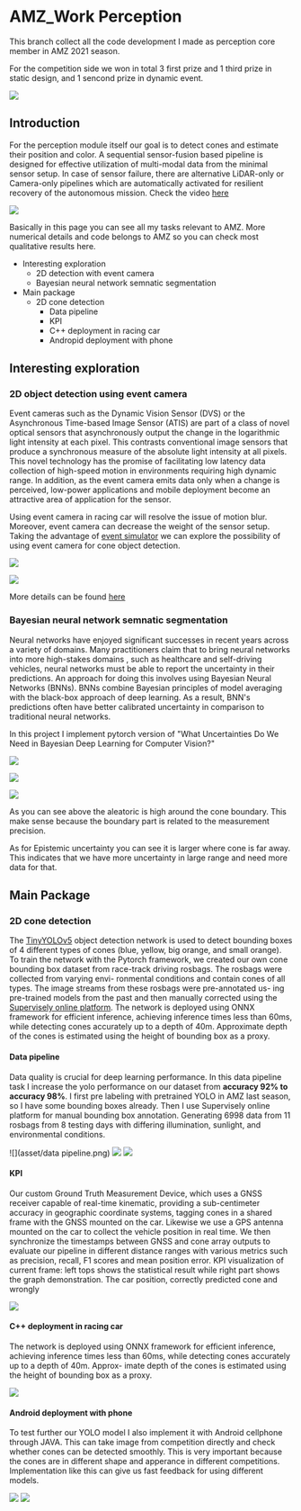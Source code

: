 # AMZ_Work Perception
This branch collect all the code development I made as perception core member in AMZ 2021 season. 

For the competition side we won in total 3 first prize and 1 third prize in static design, and 1 sencond prize in dynamic event. 

![](asset/win.JPG)


## Introduction

For the perception module itself our goal is to detect cones and estimate their position and color. A sequential sensor-fusion based pipeline is designed for effective utilization of multi-modal data from the minimal sensor setup. In case of sensor failure, there are alternative LiDAR-only or Camera-only pipelines which are automatically activated for resilient recovery of the autonomous mission.
Check the video [here](https://youtu.be/6RJvNTTBE6g)

![](asset/pipeline_intro.png)

Basically in this page you can see all my tasks relevant to AMZ. More numerical details and code belongs to AMZ so you can check most qualitative results here.

- Interesting exploration
    - 2D detection with event camera
    - Bayesian neural network semnatic segmentation
- Main package
    - 2D cone detection
        - Data pipeline
        - KPI
        - C++ deployment in racing car
        - Andropid deployment with phone

## Interesting exploration
### 2D object detection using event camera

Event cameras such as the Dynamic Vision Sensor (DVS) or the Asynchronous Time-based Image Sensor (ATIS) are part of a class of novel optical sensors that asynchronously output the change in the logarithmic light intensity at each pixel. This contrasts conventional image sensors that produce a synchronous measure of the absolute light intensity at all pixels. This novel technology has the promise of facilitating low latency data collection of high-speed motion in environments requiring high dynamic range. In addition, as the event camera emits data only when a change is perceived, low-power applications and mobile deployment become an attractive area of application for the sensor.

Using event camera in racing car will resolve the issue of motion blur. Moreover, event camera can decrease the weight of the sensor setup.
Taking the advantage of [event simulator](https://github.com/uzh-rpg/rpg_esim) we can explore the possibility of using event camera for cone object detection.


![](asset/rgb.gif)

![](asset/Events_detection.gif)

More details can be found [here](https://github.com/qimaqi/events_cone_detector)

### Bayesian neural network semnatic segmentation
Neural networks have enjoyed significant successes in recent years across a variety of domains. Many practitioners claim that to bring neural networks into more high-stakes domains , such as healthcare and self-driving vehicles, neural networks must be able to report the uncertainty in their predictions. An approach for doing this involves using Bayesian Neural Networks (BNNs). BNNs combine Bayesian principles of model averaging with the black-box approach of deep learning. As a result, BNN's predictions often have better calibrated uncertainty in comparison to traditional neural networks.

In this project I implement pytorch version of "What Uncertainties Do We Need in Bayesian Deep Learning for Computer Vision?"

![](asset/0_batch0_epoch_80_pred.png)

![](asset/0_batch0_epoch_80a_pred.png)

![](asset/0_batch0_epoch_80e_pred.png)

As you can see above the aleatoric is high around the cone boundary. This make sense because the boundary part is related to the measurement precision.

As for Epistemic uncertainty you can see it is larger where cone is far away. This indicates that we have more uncertainty in large range and need more data for that.




## Main Package

### 2D cone detection
The [TinyYOLOv5](https://github.com/ultralytics/yolov5) object detection network is used to detect bounding boxes of 4 different types of cones (blue, yellow, big orange, and small orange). To train the network with the Pytorch framework, we created our own cone bounding box dataset from race-track driving rosbags. The rosbags were collected from varying envi- ronmental conditions and contain cones of all types. The image streams from these rosbags were pre-annotated us- ing pre-trained models from the past and then manually corrected using the [Supervisely online platform](https://supervise.ly/). The network is deployed using ONNX framework for efficient inference, achieving inference times less than 60ms, while detecting cones accurately up to a depth of 40m. Approximate depth of the cones is estimated using the height of bounding box as a proxy.

#### Data pipeline
Data quality is crucial for deep learning performance. In this data pipeline task I increase the yolo performance on our dataset from **accuracy 92% to accuracy 98%**. I first pre labeling with pretrained YOLO in AMZ last season, so I have some bounding boxes already. Then I use Supervisely online platform for manual bounding box annotation. Generating 6998 data from 11 rosbags from 8 testing days with differing illumination, sunlight, and environmental conditions.

![](asset/data pipeline.png)
![](asset/data_demo0.png)
![](asset/data_demo1.png)

#### KPI
Our custom Ground Truth Measurement Device, which uses a GNSS receiver capable of real-time kinematic, providing a sub-centimeter accuracy in geographic coordinate systems, tagging cones in a shared frame with the GNSS mounted on the car.
Likewise we use a GPS antenna mounted on the car to collect the vehicle position in real time. We then synchronize the timestamps between GNSS and cone array outputs to evaluate our pipeline in different distance ranges with various metrics such as precision, recall, F1 scores and mean position error.
KPI visualization of current frame: left tops shows the statistical result while right part shows the graph demonstration. The car position, correctly predicted cone and wrongly

![](asset/KPI.png)



#### C++ deployment in racing car
The network is deployed using ONNX framework for efficient inference, achieving inference times less than 60ms, while detecting cones accurately up to a depth of 40m. Approx- imate depth of the cones is estimated using the height of bounding box as a proxy.

![](asset/C%2B%2B_deploy.png)


#### Android deployment with phone
To test further our YOLO model I also implement it with Android cellphone through JAVA. This can take image from competition directly and check whether cones can be detected smoothly. This is very important because the cones are in different shape and apperance in different competitions. Implementation like this can give us fast feedback for using different models.

![](asset/phone_yolo.jpg)
![](asset/phone_yolo_detection.jpg)

